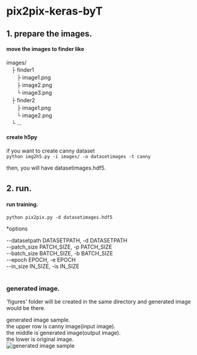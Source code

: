 # pix2pix-keras-byT 


## 1. prepare the images.

#### move the images to finder like  

images/  
　├  finder1  
　　├  image1.png  
　　├  image2.png  
　　└  image3.png  
　├  finder2  
　　├  image1.png  
　　└ image2.png  
　└ ...  

#### create h5py
if you want to create canny dataset  
`python img2h5.py -i images/ -o datasetimages -t canny`

then, you will have datasetimages.hdf5.


## 2. run.　　

#### run training.  
  
`python pix2pix.py -d datasetimages.hdf5`  

*options

  --datasetpath DATASETPATH, -d DATASETPATH  
  --patch_size PATCH_SIZE, -p PATCH_SIZE  
  --batch_size BATCH_SIZE, -b BATCH_SIZE  
  --epoch EPOCH, -e EPOCH  
  --in_size IN_SIZE, -is IN_SIZE  
  
### generated image.  
'figures' folder will be created in the same directory and generated image would be there.  

generated image sample.  
the upper row is canny image(input image).  
the middle is generated image(output image).  
the lower is original image.  
![generated image sample](http://toxweblog.toxbe.com/wp-content/uploads/2017/12/ss-2017-12-24-12.58.42.png "sample")



